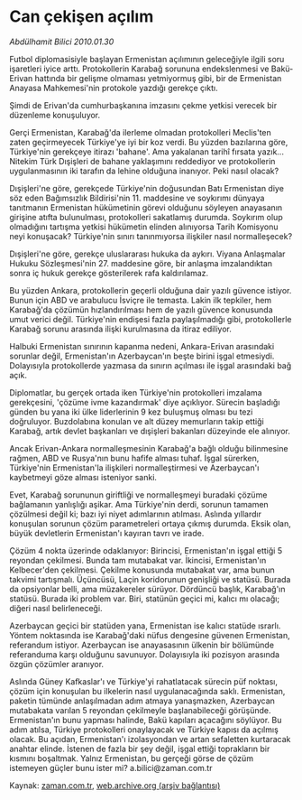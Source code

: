 # Can çekişen açılım

*Abdülhamit Bilici 2010.01.30*

<tr><td class="metin" colspan="2" style="padding-top: 20px; padding-left: 5px; ">Futbol diplomasisiyle başlayan Ermenistan açılımının geleceğiyle ilgili soru işaretleri iyice arttı. Protokollerin Karabağ sorununa endekslenmesi ve Bakü-Erivan hattında bir gelişme olmaması yetmiyormuş gibi, bir de Ermenistan Anayasa Mahkemesi'nin protokole yazdığı gerekçe çıktı.</td></tr><tr><td class="metin" colspan="2" style="padding-top: 20px; padding-left: 5px; "><p>Şimdi de Erivan'da cumhurbaşkanına imzasını çekme yetkisi verecek bir düzenleme konuşuluyor.
<p>Gerçi Ermenistan, Karabağ'da ilerleme olmadan protokolleri Meclis'ten zaten geçirmeyecek Türkiye'ye iyi bir koz verdi. Bu yüzden bazılarına göre, Türkiye'nin gerekçeye itirazı 'bahane'. Ama yakalanan tarihî fırsata yazık... Nitekim Türk Dışişleri de bahane yaklaşımını reddediyor ve protokollerin uygulanmasının iki tarafın da lehine olduğuna inanıyor. Peki nasıl olacak?
<p>Dışişleri'ne göre, gerekçede Türkiye'nin doğusundan Batı Ermenistan diye söz eden Bağımsızlık Bildirisi'nin 11. maddesine ve soykırımı dünyaya tanıtmanın Ermenistan hükümetinin görevi olduğunu söyleyen anayasanın girişine atıfta bulunulması, protokolleri sakatlamış durumda. Soykırım olup olmadığını tartışma yetkisi hükümetin elinden alınıyorsa Tarih Komisyonu neyi konuşacak? Türkiye'nin sınırı tanınmıyorsa ilişkiler nasıl normalleşecek?
<p>Dışişleri'ne göre, gerekçe uluslararası hukuka da aykırı. Viyana Anlaşmalar Hukuku Sözleşmesi'nin 27. maddesine göre, bir anlaşma imzalandıktan sonra iç hukuk gerekçe gösterilerek rafa kaldırılamaz.
<p>Bu yüzden Ankara, protokollerin geçerli olduğuna dair yazılı güvence istiyor. Bunun için ABD ve arabulucu İsviçre ile temasta. Lakin ilk tepkiler, hem Karabağ'da çözümün hızlandırılması hem de yazılı güvence konusunda umut verici değil. Türkiye'nin endişesi fazla paylaşılmadığı gibi, protokollerle Karabağ sorunu arasında ilişki kurulmasına da itiraz ediliyor.
<p>Halbuki Ermenistan sınırının kapanma nedeni, Ankara-Erivan arasındaki sorunlar değil, Ermenistan'ın Azerbaycan'ın beşte birini işgal etmesiydi. Dolayısıyla protokollerde yazmasa da sınırın açılması ile işgal arasındaki bağ açık.
<p>Diplomatlar, bu gerçek ortada iken Türkiye'nin protokolleri imzalama gerekçesini, 'çözüme ivme kazandırmak' diye açıklıyor. Sürecin başladığı günden bu yana iki ülke liderlerinin 9 kez buluşmuş olması bu tezi doğruluyor. Buzdolabına konulan ve alt düzey memurların takip ettiği Karabağ, artık devlet başkanları ve dışişleri bakanları düzeyinde ele alınıyor.
<p>Ancak Erivan-Ankara normalleşmesinin Karabağ'a bağlı olduğu bilinmesine rağmen, ABD ve Rusya'nın bunu hafife alması tuhaf. İşgal sürerken, Türkiye'nin Ermenistan'la ilişkileri normalleştirmesi ve Azerbaycan'ı kaybetmeyi göze alması isteniyor sanki.
<p>Evet, Karabağ sorununun giriftliği ve normalleşmeyi buradaki çözüme bağlamanın yanlışlığı aşikar. Ama Türkiye'nin derdi, sorunun tamamen çözülmesi değil ki; bazı iyi niyet adımlarının atılması. Aslında yıllardır konuşulan sorunun çözüm parametreleri ortaya çıkmış durumda. Eksik olan, büyük devletlerin Ermenistan'ı kayıran tavrı ve irade.
<p>Çözüm 4 nokta üzerinde odaklanıyor: Birincisi, Ermenistan'ın işgal ettiği 5 reyondan çekilmesi. Bunda tam mutabakat var. İkincisi, Ermenistan'ın Kelbecer'den çekilmesi. Çekilme konusunda mutabakat var, ama bunun takvimi tartışmalı. Üçüncüsü, Laçin koridorunun genişliği ve statüsü. Burada da opsiyonlar belli, ama müzakereler sürüyor. Dördüncü başlık, Karabağ'ın statüsü. Burada iki problem var. Biri, statünün geçici mi, kalıcı mı olacağı; diğeri nasıl belirleneceği.
<p>Azerbaycan geçici bir statüden yana, Ermenistan ise kalıcı statüde ısrarlı. Yöntem noktasında ise Karabağ'daki nüfus dengesine güvenen Ermenistan, referandum istiyor. Azerbaycan ise anayasasının ülkenin bir bölümünde referanduma karşı olduğunu savunuyor. Dolayısıyla iki pozisyon arasında özgün çözümler aranıyor.
<p>Aslında Güney Kafkaslar'ı ve Türkiye'yi rahatlatacak sürecin püf noktası, çözüm için konuşulan bu ilkelerin nasıl uygulanacağında saklı. Ermenistan, paketin tümünde anlaşılmadan adım atmaya yanaşmazken, Azerbaycan mutabakata varılan 5 reyondan çekilmeyle başlanabileceği görüşünde. Ermenistan'ın bunu yapması halinde, Bakü kapıları açacağını söylüyor. Bu adım atılsa, Türkiye protokolleri onaylayacak ve Türkiye kapısı da açılmış olacak. Bu açıdan, Ermenistan'ı izolasyondan ve artan sefaletten kurtaracak anahtar elinde. İstenen de fazla bir şey değil, işgal ettiği toprakların bir kısmını boşaltmak. Yalnız Ermenistan, bu gerçeği görse de çözüm istemeyen güçler bunu ister mi? a.bilici@zaman.com.tr<br/></p></p></p></p></p></p></p></p></p></p></p></p></td></tr>

Kaynak: [zaman.com.tr](http://zaman.com.tr/yazar.do?yazino=946177), [web.archive.org (arşiv bağlantısı)](http://web.archive.org/web/20100407012824/http://www.zaman.com.tr:80/yazar.do?yazino=946177)
